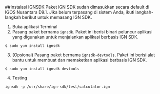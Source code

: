 ##Instalasi IGNSDK
Paket IGN SDK sudah dimasukkan secara default di IGOS Nusantara D9.1. Jika belum terpasang di
sistem Anda, ikuti langkah-langkah berikut untuk memasang IGN SDK.

1. Buka aplikasi Terminal
2. Pasang paket bernama `ignsdk`. Paket ini berisi binari peluncur aplikasi yang digunakan untuk
menjalankan aplikasi berbasis IGN SDK.
~~~
$ sudo yum install ignsdk
~~~
3. (Opsional) Pasang paket bernama `ignsdk-devtools`. Paket ini berisi alat bantu untuk membuat
dan memaketkan aplikasi berbasis IGN SDK.
~~~
$ sudo yum install ignsdk-devtools
~~~
4. Testing
~~~
ignsdk -p /usr/share/ign-sdk/test/calculator.ign
~~~
<end>
